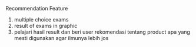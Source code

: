 Recommendation Feature
1. multiple choice exams
2. result of exams in graphic    
3. pelajari hasil result dan beri user rekomendasi tentang product apa yang mesti digunakan agar ilmunya lebih jos